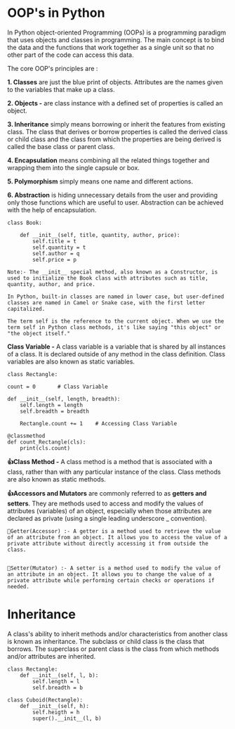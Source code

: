 # OOP's in Python
In Python object-oriented Programming (OOPs) is a programming paradigm that uses objects and classes in programming. The main concept is to bind the data and the functions that work together as a single unit so that no other part of the code can access this data.

The core OOP's principles are :

**1. Classes** are just the blue print of objects. Attributes are the names given to the variables that make up a class.

**2. Objects -** are class instance with a defined set of properties is called an object.

**3. Inheritance** simply means borrowing or inherit the features from existing class. The class that derives or borrow properties is called the derived class or child class and the class from which the properties are being derived is called the base class or parent class.

**4. Encapsulation**  means combining all the related things together and wrapping them into the single capsule or box. 

**5. Polymorphism** simply means one name and different actions.

**6. Abstraction** is hiding unnecessary details from the user and providing only those functions which are useful to user. Abstraction can be achieved with the help of encapsulation.

    class Book:
        
        def __init__(self, title, quantity, author, price):
            self.title = t
            self.quantity = t
            self.author = q
            self.price = p
    
    Note:- The __init__ special method, also known as a Constructor, is used to initialize the Book class with attributes such as title, quantity, author, and price.

    In Python, built-in classes are named in lower case, but user-defined classes are named in Camel or Snake case, with the first letter capitalized.

    The term self is the reference to the current object. When we use the term self in Python class methods, it's like saying "this object" or "the object itself."

**Class Variable -** A class variable is a variable that is shared by all instances of a class. It is declared outside of any method in the class definition. Class variables are also known as static variables.

    class Rectangle:

    count = 0       # Class Variable

    def __init__(self, length, breadth):
        self.length = length
        self.breadth = breadth

        Rectangle.count += 1    # Accessing Class Variable
    
    @classmethod
    def count_Rectangle(cls):
        print(cls.count)

**👍Class Method -** A class method is a method that is associated with a class, rather than with any particular instance of the class. Class methods are also known as static methods.

**👍Accessors and Mutators** are commonly  referred to as **getters and setters**.  They are methods used to access and modify the values of attributes (variables) of an object, especially when those attributes are declared as private (using a single leading underscore _ convention).

    🔸Getter(Accessor) :- A getter is a method used to retrieve the value of an attribute from an object. It allows you to access the value of a private attribute without directly accessing it from outside the class. 


    🔸Setter(Mutator) :- A setter is a method used to modify the value of an attribute in an object. It allows you to change the value of a private attribute while performing certain checks or operations if needed.

# Inheritance
A class's ability to inherit methods and/or characteristics from another class is known as inheritance. The subclass or child class is the class that borrows. The superclass or parent class is the class from which methods and/or attributes are inherited.

    class Rectangle:
        def __init__(self, l, b):
            self.length = l
            self.breadth = b

    class Cuboid(Rectangle):
        def __init__(self, h):
            self.heigth = h
            super().__init__(l, b)